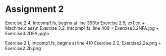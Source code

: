 # Assignment 2

Exercise 2.4, Intcomp1.fs, begins at line 390\n
Exercise 2.5, ex1.txt + Machine.class\n
Exercise 3.2, Intcomp1.fs, line 409 + Exercise3.2NFA.jpg + Exercise3.2DFA.jpg\n

Exercise 2.1, Intcomp1.fs, begins at line 410
Exercise 2.2, Exercise2.2a.png + Exercise2.2b.png